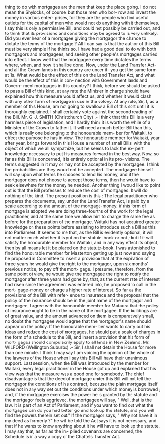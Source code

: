 thing to do with mortgages are the men that keep the place going. I do not mean the Shylocks, of course, but those men who bor- row and invest the money in various enter- prises, for they are the people who find useful outlets for the capital of men who would not do anything with it themselves. I say this is only a permissive Bill, and could not possibly be carried out, and to think that its provisions and conditions may be agreed to is very unlikely. Did you ever hear of a mortgagee giving the mortgagor the chance to dictate the terms of the mortgage ? All I can say is that the author of this Bill must be very simple if he thinks so. I have had a good deal to do with both mortgagors and mortgagees, and seeing other people's mortgages carried into effect. I know well that the mortgagee every time dictates the terms where, when, and how it shall be done. Now, under the Land Transfer Act-and all the Crown lands in this country are under it- you get the same form at 1s. What would be the effect of this on the Land Transfer Act, and what would be the effect of this in con- nection with Government lands and Govern- ment mortgages in this country? I think, before we should be asked to pass a Bill of this kind, at any rate the Minister in charge should have explained how this measure would affect us, and whether it would clash with any other form of mortgage in use in the colony. At any rate, Sir, I, as a member of this House, am not going to swallow a Bill of this sort until it is thoroughly explained. I shall certainly vote against the second reading of the Bill. Mr. G. J. SMITH (Christchurch City) .- I think that this Bill is a very harmless piece of legislation, and I hardly think it is worth the while of a Minister of the Crown to father it. It will need a much better Bill than this, which is really one belonging to the honourable mem- ber for Waitaki, to effect the purpose he has in view. The honourable member for Waitaki, year after year, brings forward in this House a number of small Bills, with the object of which we all sympathize, but he seems to lack the ex- pert knowledge necessary to put his measures forward in the best way. Now, so far as this Bill is concerned, it is entirely optional in its pro- visions. The terms suggested in it may or may not be accepted by the mortgagee. I think the probabilities are they would not be accepted. The mortgagee himself will say upon what terms he chooses to lend his money, and if the mortgagor does not choose to accept those terms, then he would have to seek elsewhere for the money he needed. Another thing I would like to point out is that the Bill professes to reduce the cost of mortgages. It will do nothing of the kind. The present position is this : The legal practitioner who prepares the documents, say, under the Land Transfer Act, is paid by a scale according to the amount of the mortgage-money. If this form of mortgage is adopted we are doing three-fourths of the work for the legal practitioner, and at the same time we allow him to charge the same fee as before for the preparation of the mortgage. Waitaki has not acquired greater knowledge on these points before assisting to introduce such a Bill as this into Parliament. It seems to me that, as the Bill is evidently optional, it will not matter much whether it is put on the statute-book or not ; but if it will satisfy the honourable member for Waitaki, and in any way effect its object, then by all means let it be placed on the statute-book. I was astonished to find the honourable member for Masterton getting up just now and saying he proposed in Committee to insert a provision that at the expiration of three years he would give the right to the mortgagor, upon six months' previous notice, to pay off the mort- gage. I presume, therefore, from the same point of view, he would give the mortgagee the right to notify the mortgagor after three years had gone by, that, as the current rate of interest had risen since the agreement was entered into, he proposed to call in the mort- gage-money or charge a higher rate of interest. So far as the provisions of the Bill with refer- ence to insurance and the proposal that the policy of the insurance should be in the joint name of the mortgagor and mortgagee, I agree with the honourable member for Mataura that the policy of insurance ought to be in the name of the mortgagee. If the buildings are of great value, and the amount advanced on them is comparatively small, no doubt the mortgagee would agree that the mortgagor's name should appear on the policy. If the honourable mem- ber wants to carry out his ideas and reduce the cost of mortgages, he should put a scale of charges in the form of a schedule to the Bill, and insert a provision that his form of mort- gages should compulsorily apply to all lands in New Zealand. Mr. WILFORD (Wellington Suburbs) .- Sir, I shall not detain the House for more than one minute. I think I may say I am voicing the opinion of the whole of the lawyers of the House when I say this Bill will have their unanimous support. Last session, when the Bill was introduced by the member for Waitaki, every legal practitioner in the House got up and explained that his view was that the measure was a good one for somebody. The chief disadvantage is that the deed of mortgage under this Bill will not tell the mortgagor the conditions of his contract, because the plain mortgage itself does not in any way set out the conditions under which money is borrowed ; and, if the mortgagee exercises the power he is granted by the statute and the mortgagor feels aggrieved, the mortgagee will say, " Well, that is the law. It is part of an Act of Parliament, and if you want to find out what the mortgagee can do you had better go and look up the statute, and you will find the powers therein set out." If the mortgagor says, " Why not have it in my deed as formerly ?" he will be told the Act says it is not necessary, and that if he wants to know anything about it he will have to look up the statute. I may say that, as far as the im- plied covenants are concerned, the Schedule is in a way a copy of the Chattels Transfer Act. 